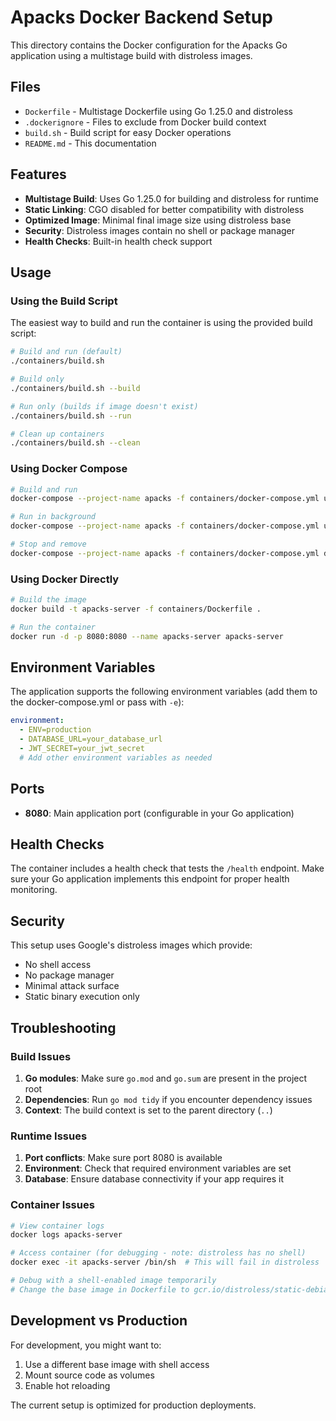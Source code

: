 # Apacks Docker Backend Setup

This directory contains the Docker configuration for the Apacks Go application using a multistage build with distroless images.

## Files

- `Dockerfile` - Multistage Dockerfile using Go 1.25.0 and distroless
- `.dockerignore` - Files to exclude from Docker build context
- `build.sh` - Build script for easy Docker operations
- `README.md` - This documentation

## Features

- **Multistage Build**: Uses Go 1.25.0 for building and distroless for runtime
- **Static Linking**: CGO disabled for better compatibility with distroless
- **Optimized Image**: Minimal final image size using distroless base
- **Security**: Distroless images contain no shell or package manager
- **Health Checks**: Built-in health check support

## Usage

### Using the Build Script

The easiest way to build and run the container is using the provided build script:

```bash
# Build and run (default)
./containers/build.sh

# Build only
./containers/build.sh --build

# Run only (builds if image doesn't exist)
./containers/build.sh --run

# Clean up containers
./containers/build.sh --clean
```

### Using Docker Compose

```bash
# Build and run
docker-compose --project-name apacks -f containers/docker-compose.yml up --build

# Run in background
docker-compose --project-name apacks -f containers/docker-compose.yml up -d --build

# Stop and remove
docker-compose --project-name apacks -f containers/docker-compose.yml down
```

### Using Docker Directly

```bash
# Build the image
docker build -t apacks-server -f containers/Dockerfile .

# Run the container
docker run -d -p 8080:8080 --name apacks-server apacks-server
```

## Environment Variables

The application supports the following environment variables (add them to the docker-compose.yml or pass with `-e`):

```yaml
environment:
  - ENV=production
  - DATABASE_URL=your_database_url
  - JWT_SECRET=your_jwt_secret
  # Add other environment variables as needed
```

## Ports

- **8080**: Main application port (configurable in your Go application)

## Health Checks

The container includes a health check that tests the `/health` endpoint. Make sure your Go application implements this endpoint for proper health monitoring.

## Security

This setup uses Google's distroless images which provide:

- No shell access
- No package manager
- Minimal attack surface
- Static binary execution only

## Troubleshooting

### Build Issues

1. **Go modules**: Make sure `go.mod` and `go.sum` are present in the project root
2. **Dependencies**: Run `go mod tidy` if you encounter dependency issues
3. **Context**: The build context is set to the parent directory (`..`)

### Runtime Issues

1. **Port conflicts**: Make sure port 8080 is available
2. **Environment**: Check that required environment variables are set
3. **Database**: Ensure database connectivity if your app requires it

### Container Issues

```bash
# View container logs
docker logs apacks-server

# Access container (for debugging - note: distroless has no shell)
docker exec -it apacks-server /bin/sh  # This will fail in distroless

# Debug with a shell-enabled image temporarily
# Change the base image in Dockerfile to gcr.io/distroless/static-debian12:debug
```

## Development vs Production

For development, you might want to:

1. Use a different base image with shell access
2. Mount source code as volumes
3. Enable hot reloading

The current setup is optimized for production deployments.
